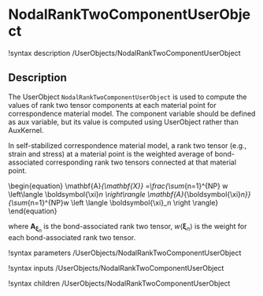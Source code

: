 # NodalRankTwoComponentUserObject

!syntax description /UserObjects/NodalRankTwoComponentUserObject

## Description

The UserObject `NodalRankTwoComponentUserObject` is used to compute the values of rank two tensor components at each material point for correspondence material model. The component variable should be defined as aux variable, but its value is computed using UserObject rather than AuxKernel.

In self-stabilized correspondence material model, a rank two tensor (e.g., strain and stress) at a material point is the weighted average of bond-associated corresponding rank two tensors connected at that material point.

\begin{equation}
\mathbf{A}_{\mathbf{X}} =\frac{\sum_{n=1}^{NP} w \left\langle \boldsymbol{\xi}_n \right\rangle \mathbf{A}_{\boldsymbol{\xi}_n}}{\sum_{n=1}^{NP}w \left \langle \boldsymbol{\xi}_n \right \rangle}
\end{equation}

where $\mathbf{A}_{\boldsymbol{\xi}_n}$ is the bond-associated rank two tensor, $w \left\langle \boldsymbol{\xi}_n \right\rangle$ is the weight for each bond-associated rank two tensor.

!syntax parameters /UserObjects/NodalRankTwoComponentUserObject

!syntax inputs /UserObjects/NodalRankTwoComponentUserObject

!syntax children /UserObjects/NodalRankTwoComponentUserObject
